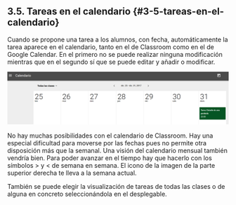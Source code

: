 ## 3.5\. Tareas en el calendario {#3-5-tareas-en-el-calendario}

Cuando se propone una tarea a los alumnos, con fecha, automáticamente la tarea aparece en el calendario, tanto en el de Classroom como en el de Google Calendar. En el primero no se puede realizar ninguna modificación mientras que en el segundo sí que se puede editar y añadir o modificar.

![](https://raw.githubusercontent.com/catedu/google-classroom-2018/master/images/image21.png)

No hay muchas posibilidades con el calendario de Classroom. Hay una especial dificultad para moverse por las fechas pues no permite otra disposición más que la semanal. Una visión del calendario mensual también vendría bien. Para poder avanzar en el tiempo hay que hacerlo con los símbolos &gt; y &lt; de semana en semana. El icono de la imagen de la parte superior derecha te lleva a la semana actual.

También se puede elegir la visualización de tareas de todas las clases o de alguna en concreto seleccionándola en el desplegable.